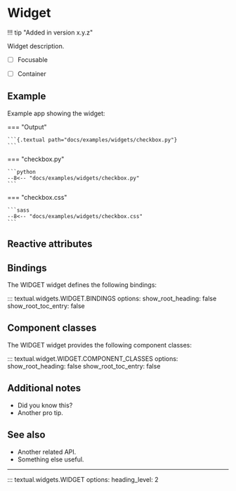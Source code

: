 # Widget

!!! tip "Added in version x.y.z"

Widget description.

- [ ] Focusable
- [ ] Container


## Example

Example app showing the widget:

=== "Output"

    ```{.textual path="docs/examples/widgets/checkbox.py"}
    ```

=== "checkbox.py"

    ```python
    --8<-- "docs/examples/widgets/checkbox.py"
    ```

=== "checkbox.css"

    ```sass
    --8<-- "docs/examples/widgets/checkbox.css"
    ```


## Reactive attributes


## Bindings

The WIDGET widget defines the following bindings:

::: textual.widgets.WIDGET.BINDINGS
    options:
      show_root_heading: false
      show_root_toc_entry: false


## Component classes

The WIDGET widget provides the following component classes:

::: textual.widget.WIDGET.COMPONENT_CLASSES
    options:
      show_root_heading: false
      show_root_toc_entry: false


## Additional notes

- Did you know this?
- Another pro tip.


## See also

- Another related API.
- Something else useful.


---


::: textual.widgets.WIDGET
    options:
      heading_level: 2
